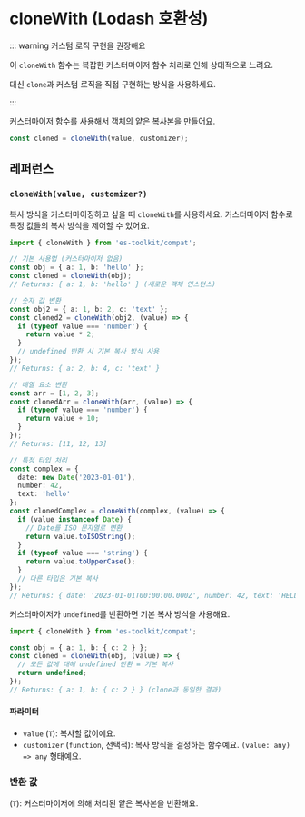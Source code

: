 # cloneWith (Lodash 호환성)

::: warning 커스텀 로직 구현을 권장해요

이 `cloneWith` 함수는 복잡한 커스터마이저 함수 처리로 인해 상대적으로 느려요.

대신 `clone`과 커스텀 로직을 직접 구현하는 방식을 사용하세요.

:::

커스터마이저 함수를 사용해서 객체의 얕은 복사본을 만들어요.

```typescript
const cloned = cloneWith(value, customizer);
```

## 레퍼런스

### `cloneWith(value, customizer?)`

복사 방식을 커스터마이징하고 싶을 때 `cloneWith`를 사용하세요. 커스터마이저 함수로 특정 값들의 복사 방식을 제어할 수 있어요.

```typescript
import { cloneWith } from 'es-toolkit/compat';

// 기본 사용법 (커스터마이저 없음)
const obj = { a: 1, b: 'hello' };
const cloned = cloneWith(obj);
// Returns: { a: 1, b: 'hello' } (새로운 객체 인스턴스)

// 숫자 값 변환
const obj2 = { a: 1, b: 2, c: 'text' };
const cloned2 = cloneWith(obj2, (value) => {
  if (typeof value === 'number') {
    return value * 2;
  }
  // undefined 반환 시 기본 복사 방식 사용
});
// Returns: { a: 2, b: 4, c: 'text' }

// 배열 요소 변환
const arr = [1, 2, 3];
const clonedArr = cloneWith(arr, (value) => {
  if (typeof value === 'number') {
    return value + 10;
  }
});
// Returns: [11, 12, 13]

// 특정 타입 처리
const complex = {
  date: new Date('2023-01-01'),
  number: 42,
  text: 'hello'
};
const clonedComplex = cloneWith(complex, (value) => {
  if (value instanceof Date) {
    // Date를 ISO 문자열로 변환
    return value.toISOString();
  }
  if (typeof value === 'string') {
    return value.toUpperCase();
  }
  // 다른 타입은 기본 복사
});
// Returns: { date: '2023-01-01T00:00:00.000Z', number: 42, text: 'HELLO' }
```

커스터마이저가 `undefined`를 반환하면 기본 복사 방식을 사용해요.

```typescript
import { cloneWith } from 'es-toolkit/compat';

const obj = { a: 1, b: { c: 2 } };
const cloned = cloneWith(obj, (value) => {
  // 모든 값에 대해 undefined 반환 = 기본 복사
  return undefined;
});
// Returns: { a: 1, b: { c: 2 } } (clone과 동일한 결과)
```

#### 파라미터

- `value` (`T`): 복사할 값이에요.
- `customizer` (`function`, 선택적): 복사 방식을 결정하는 함수예요. `(value: any) => any` 형태예요.

### 반환 값

(`T`): 커스터마이저에 의해 처리된 얕은 복사본을 반환해요.
